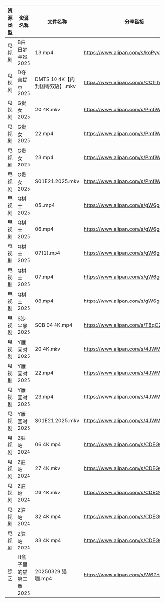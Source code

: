 | 资源类型 | 资源名称          | 文件名称                   | 分享链接                                 | 更新时间                |
| ---- | ------------- | ---------------------- | ------------------------------------ | ------------------- |
| 电视剧  | B白日梦与她2025    | 13.mp4                 | https://www.alipan.com/s/koPyyazPNd1 | 2025-03-29 14:05:16 |
| 电视剧  | D夺命提示2025     | DMTS 10 4K【内封国粤双语】.mkv | https://www.alipan.com/s/CCfHY9N4QyX | 2025-03-29 08:05:33 |
| 电视剧  | G贵女2025       | 20 4K.mkv              | https://www.alipan.com/s/PmfiWbhbqWJ | 2025-03-29 19:05:51 |
| 电视剧  | G贵女2025       | 22.mp4                 | https://www.alipan.com/s/PmfiWbhbqWJ | 2025-03-29 20:05:45 |
| 电视剧  | G贵女2025       | 23.mp4                 | https://www.alipan.com/s/PmfiWbhbqWJ | 2025-03-29 20:05:45 |
| 电视剧  | G贵女2025       | S01E21.2025.mkv        | https://www.alipan.com/s/PmfiWbhbqWJ | 2025-03-29 19:05:51 |
| 电视剧  | Q棋士2025       | 05..mp4                | https://www.alipan.com/s/gW6gdk7eMKN | 2025-03-29 22:06:41 |
| 电视剧  | Q棋士2025       | 06.mp4                 | https://www.alipan.com/s/gW6gdk7eMKN | 2025-03-29 22:06:40 |
| 电视剧  | Q棋士2025       | 07(1).mp4              | https://www.alipan.com/s/gW6gdk7eMKN | 2025-03-29 08:06:45 |
| 电视剧  | Q棋士2025       | 07.mp4                 | https://www.alipan.com/s/gW6gdk7eMKN | 2025-03-29 08:06:45 |
| 电视剧  | Q棋士2025       | 08.mp4                 | https://www.alipan.com/s/gW6gdk7eMKN | 2025-03-29 22:06:40 |
| 电视剧  | S沙尘暴2025      | SCB 04 4K.mp4          | https://www.alipan.com/s/T8qC2RW63No | 2025-03-29 14:07:03 |
| 电视剧  | Y雁回时2025      | 20 4K.mkv              | https://www.alipan.com/s/4JWMgsDShyg | 2025-03-29 19:07:57 |
| 电视剧  | Y雁回时2025      | 22.mp4                 | https://www.alipan.com/s/4JWMgsDShyg | 2025-03-29 20:07:55 |
| 电视剧  | Y雁回时2025      | 23.mp4                 | https://www.alipan.com/s/4JWMgsDShyg | 2025-03-29 20:07:55 |
| 电视剧  | Y雁回时2025      | S01E21.2025.mkv        | https://www.alipan.com/s/4JWMgsDShyg | 2025-03-29 19:07:57 |
| 电视剧  | Z驻站2024       | 06 4K.mp4              | https://www.alipan.com/s/CDEGGWXTVZe | 2025-03-29 22:08:01 |
| 电视剧  | Z驻站2024       | 27 4K.mkv              | https://www.alipan.com/s/CDEGGWXTVZe | 2025-03-29 22:08:01 |
| 电视剧  | Z驻站2024       | 29 4K.mkv              | https://www.alipan.com/s/CDEGGWXTVZe | 2025-03-29 22:08:01 |
| 电视剧  | Z驻站2024       | 32 4K.mp4              | https://www.alipan.com/s/CDEGGWXTVZe | 2025-03-29 22:08:01 |
| 电视剧  | Z驻站2024       | 33 4K.mp4              | https://www.alipan.com/s/CDEGGWXTVZe | 2025-03-29 22:08:00 |
| 综艺   | H盒子里的猫第二季2025 | 20250329.猫咖.mp4        | https://www.alipan.com/s/W6PdmWUu7Wr | 2025-03-29 14:08:24 |
